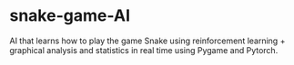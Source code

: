 # snake-game-AI
AI that learns how to play the game Snake using reinforcement learning + graphical analysis and statistics in real time using Pygame and Pytorch.
